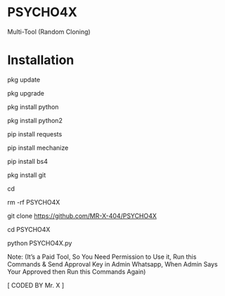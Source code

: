 # PSYCHO4X
Multi-Tool (Random Cloning)

# Installation

pkg update

pkg upgrade

pkg install python

pkg install python2

pip install requests

pip install mechanize

pip install bs4

pkg install git

cd

rm -rf PSYCHO4X

git clone https://github.com/MR-X-404/PSYCHO4X

cd PSYCHO4X

python PSYCHO4X.py

Note: (It’s a Paid Tool, So You Need Permission to Use it, Run this Commands & Send Approval Key in Admin Whatsapp, When Admin Says Your Approved then Run this Commands Again)

[ CODED BY Mr. X ]

